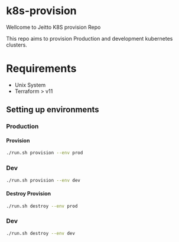 
# k8s-provision
Wellcome to Jeitto K8S provision Repo

This repo aims to provision Production and development kubernetes clusters.

# Requirements
- Unix System
- Terraform > v11

## Setting up environments

### Production

#### Provision

```bash
./run.sh provision --env prod
```

### Dev
```bash
./run.sh provision --env dev
```

#### Destroy Provision

```bash
./run.sh destroy --env prod
```

### Dev
```bash
./run.sh destroy --env dev
```

